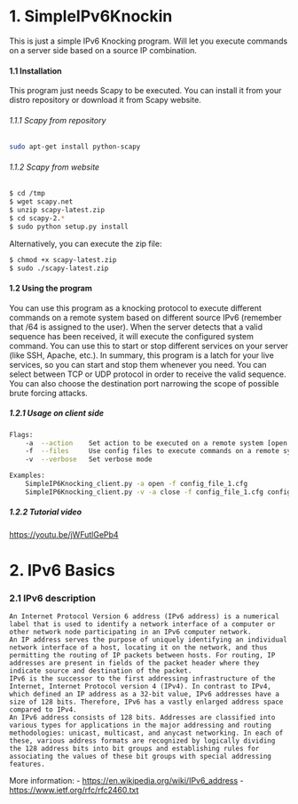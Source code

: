 # 1. SimpleIPv6Knockin
This is just a simple IPv6 Knocking program. Will let you execute commands on a server side based on a source IP combination. 
#### 1.1 Installation
This program just needs Scapy to be executed. You can install it from your distro repository or download it from Scapy website.
######  1.1.1 Scapy from repository
```sh
sudo apt-get install python-scapy
```
######  1.1.2 Scapy from website
```sh
$ cd /tmp
$ wget scapy.net
$ unzip scapy-latest.zip
$ cd scapy-2.*
$ sudo python setup.py install
```
Alternatively, you can execute the zip file:
```sh
$ chmod +x scapy-latest.zip
$ sudo ./scapy-latest.zip
```

#### 1.2 Using the program 
You can use this program as a knocking protocol to execute different commands on a remote system based on different source IPv6 (remember that /64 is assigned to the user). When the server detects that a valid sequence has been received, it will execute the configured system command. You can use this to start or stop different services on your server (like SSH, Apache, etc.). In summary, this program is a latch for your live services, so you can start and stop them whenever you need. You can select between TCP or UDP protocol in order to receive the valid sequence. You can also choose the destination port narrowing the scope of possible brute forcing attacks. 

##### 1.2.1 Usage on client side
```sh
Flags:
    -a  --action    Set action to be executed on a remote system [open|close]
    -f  --files     Use config files to execute commands on a remote system
    -v  --verbose   Set verbose mode

Examples:
    SimpleIP6Knocking_client.py -a open -f config_file_1.cfg
    SimpleIP6Knocking_client.py -v -a close -f config_file_1.cfg config_file_2.cfg
```
##### 1.2.2 Tutorial video
https://youtu.be/jWFutlGePb4

# 2. IPv6 Basics
### 2.1 IPv6 description
    An Internet Protocol Version 6 address (IPv6 address) is a numerical label that is used to identify a network interface of a computer or other network node participating in an IPv6 computer network.
    An IP address serves the purpose of uniquely identifying an individual network interface of a host, locating it on the network, and thus permitting the routing of IP packets between hosts. For routing, IP addresses are present in fields of the packet header where they indicate source and destination of the packet.
    IPv6 is the successor to the first addressing infrastructure of the Internet, Internet Protocol version 4 (IPv4). In contrast to IPv4, which defined an IP address as a 32-bit value, IPv6 addresses have a size of 128 bits. Therefore, IPv6 has a vastly enlarged address space compared to IPv4.
    An IPv6 address consists of 128 bits. Addresses are classified into various types for applications in the major addressing and routing methodologies: unicast, multicast, and anycast networking. In each of these, various address formats are recognized by logically dividing the 128 address bits into bit groups and establishing rules for associating the values of these bit groups with special addressing features.

More information: 
    - https://en.wikipedia.org/wiki/IPv6_address
    - https://www.ietf.org/rfc/rfc2460.txt

